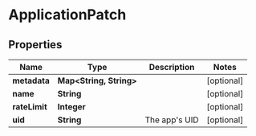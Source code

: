 

# ApplicationPatch


## Properties

Name | Type | Description | Notes
------------ | ------------- | ------------- | -------------
**metadata** | **Map&lt;String, String&gt;** |  |  [optional]
**name** | **String** |  |  [optional]
**rateLimit** | **Integer** |  |  [optional]
**uid** | **String** | The app&#39;s UID |  [optional]



